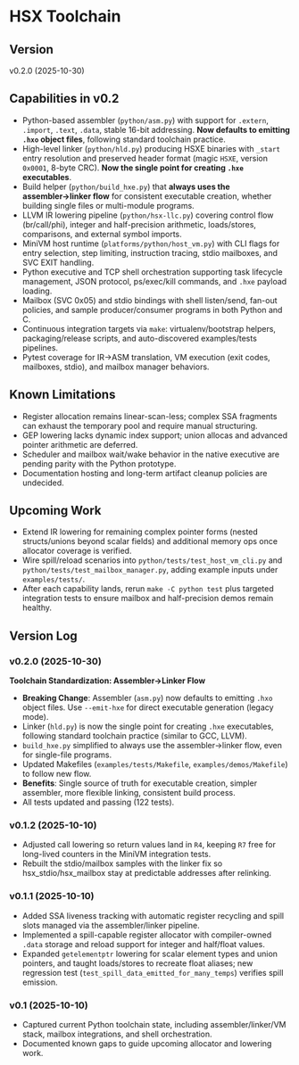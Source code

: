 # HSX Toolchain

## Version
v0.2.0 (2025-10-30)

## Capabilities in v0.2
- Python-based assembler (`python/asm.py`) with support for `.extern`, `.import`, `.text`, `.data`, stable 16-bit addressing. **Now defaults to emitting `.hxo` object files**, following standard toolchain practice.
- High-level linker (`python/hld.py`) producing HSXE binaries with `_start` entry resolution and preserved header format (magic `HSXE`, version `0x0001`, 8-byte CRC). **Now the single point for creating `.hxe` executables**.
- Build helper (`python/build_hxe.py`) that **always uses the assembler→linker flow** for consistent executable creation, whether building single files or multi-module programs.
- LLVM IR lowering pipeline (`python/hsx-llc.py`) covering control flow (br/call/phi), integer and half-precision arithmetic, loads/stores, comparisons, and external symbol imports.
- MiniVM host runtime (`platforms/python/host_vm.py`) with CLI flags for entry selection, step limiting, instruction tracing, stdio mailboxes, and SVC EXIT handling.
- Python executive and TCP shell orchestration supporting task lifecycle management, JSON protocol, ps/exec/kill commands, and `.hxe` payload loading.
- Mailbox (SVC 0x05) and stdio bindings with shell listen/send, fan-out policies, and sample producer/consumer programs in both Python and C.
- Continuous integration targets via `make`: virtualenv/bootstrap helpers, packaging/release scripts, and auto-discovered examples/tests pipelines.
- Pytest coverage for IR->ASM translation, VM execution (exit codes, mailboxes, stdio), and mailbox manager behaviors.

## Known Limitations
- Register allocation remains linear-scan-less; complex SSA fragments can exhaust the temporary pool and require manual structuring.
- GEP lowering lacks dynamic index support; union allocas and advanced pointer arithmetic are deferred.
- Scheduler and mailbox wait/wake behavior in the native executive are pending parity with the Python prototype.
- Documentation hosting and long-term artifact cleanup policies are undecided.

## Upcoming Work
- Extend IR lowering for remaining complex pointer forms (nested structs/unions beyond scalar fields) and additional memory ops once allocator coverage is verified.
- Wire spill/reload scenarios into `python/tests/test_host_vm_cli.py` and `python/tests/test_mailbox_manager.py`, adding example inputs under `examples/tests/`.
- After each capability lands, rerun `make -C python test` plus targeted integration tests to ensure mailbox and half-precision demos remain healthy.

## Version Log

### v0.2.0 (2025-10-30)
**Toolchain Standardization: Assembler→Linker Flow**
- **Breaking Change**: Assembler (`asm.py`) now defaults to emitting `.hxo` object files. Use `--emit-hxe` for direct executable generation (legacy mode).
- Linker (`hld.py`) is now the single point for creating `.hxe` executables, following standard toolchain practice (similar to GCC, LLVM).
- `build_hxe.py` simplified to always use the assembler→linker flow, even for single-file programs.
- Updated Makefiles (`examples/tests/Makefile`, `examples/demos/Makefile`) to follow new flow.
- **Benefits**: Single source of truth for executable creation, simpler assembler, more flexible linking, consistent build process.
- All tests updated and passing (122 tests).

### v0.1.2 (2025-10-10)
- Adjusted call lowering so return values land in `R4`, keeping `R7` free for long-lived counters in the MiniVM integration tests.
- Rebuilt the stdio/mailbox samples with the linker fix so hsx_stdio/hsx_mailbox stay at predictable addresses after relinking.

### v0.1.1 (2025-10-10)
- Added SSA liveness tracking with automatic register recycling and spill slots managed via the assembler/linker pipeline.
- Implemented a spill-capable register allocator with compiler-owned `.data` storage and reload support for integer and half/float values.
- Expanded `getelementptr` lowering for scalar element types and union pointers, and taught loads/stores to recreate float aliases; new regression test (`test_spill_data_emitted_for_many_temps`) verifies spill emission.

### v0.1 (2025-10-10)
- Captured current Python toolchain state, including assembler/linker/VM stack, mailbox integrations, and shell orchestration.
- Documented known gaps to guide upcoming allocator and lowering work.
